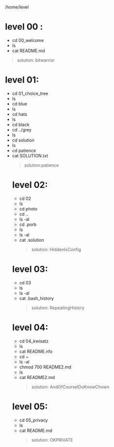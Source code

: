 /home/level
# level 00 :
- cd 00_welcome
- ls
- cat README.md
>solution: bitwarrior
# level 01:
- cd 01_choice_tree
- ls
- cd blue
- ls
- cd hats
- ls
- cd black
- cd ../grey
- ls
- cd solution
- ls
- cd patience
- cat SOLUTION.txt
   >solution:patience
  # level 02:
  - cd 02
  - ls
  - cd photo
  - cd ..
  - ls -al
  - cd .porb
  - ls
  - ls -al
  - cat .solution
    >solution: HiddenIsConfig
  # level 03:
  - cd 03
  - ls
  - ls -al
  - cat .bash_history
    >solution: RepeatingHistory
  # level 04:
  - cd 04_kwisatz
  - ls
  - cat README.nfo
  - cd ~
  - ls -al
  - chmod 700 README2.md
  - ls
  - cat README2.md
    >solution: AndOfCourseIDoKnowChown
  # level 05:
  - cd 05_privacy
  - ls
  - cat README.md
    >solution: OKPRIVATE
    
    
   
  

